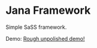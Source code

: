Jana Framework
==============

Simple SaSS framework.

Demo: [Rough unpolished demo!](http://kleopetrov.com/jana)
